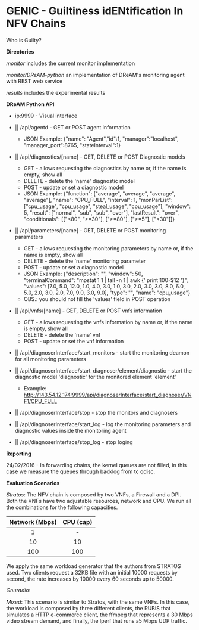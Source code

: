 # GENIC - Guiltiness idENtification In NFV Chains 
Who is Guilty?

**Directories**

*monitor* includes the current monitor implementation 

*monitor/DReAM-python* an implementation of DReAM's monitoring agent with REST web service

*results* includes the experimental results

**DReAM Python API**

* ip:9999 - Visual interface
* || /api/agentd - GET or POST agent information
	* JSON Example: {"name": "Agent","id":1, "manager":"localhost", "manager_port":8765, "stateInterval":1}
* || /api/diagnostics/[name] - GET, DELETE or POST Diagnostic models
	* GET - allows requesting the diagnostics by name or, if the name is empty, show all
	* DELETE - delete the 'name' diagnostic model
	* POST - update or set a diagnostic model
	* JSON Example: {"function": ["average", "average", "average", "average"], "name": "CPU_FULL", "interval": 1, "monParList": ["cpu_usage", "cpu_usage", "steal_usage", "cpu_usage"], "window": 5, "result": ["normal", "sub", "sub", "over"], "lastResult": "over", "conditionals": [["<80", ">=30"], [">=80"], [">=5"], ["<30"]]}

* || /api/parameters/[name] - GET, DELETE or POST monitoring parameters
	* GET - allows requesting the monitoring parameters by name or, if the name is empty, show all
	* DELETE - delete the 'name' monitoring parameter
	* POST - update or set a diagnostic model
	* JSON Example: {"description": "", "window": 50, "terminalCommand": "mpstat 1 1 | tail -n 1 |  awk {' print 100-$12 '}", "values": [7.0, 5.0, 12.0, 1.0, 4.0, 3.0, 1.0, 3.0, 2.0, 3.0, 3.0, 8.0, 6.0, 5.0, 2.0, 3.0, 2.0, 7.0, 9.0, 3.0, 9.0], "type": "", "name": "cpu_usage"}
	* OBS.: you should not fill the 'values' field in POST operation

* || /api/vnfs/[name] - GET, DELETE or POST vnfs information
	* GET - allows requesting the vnfs information by name or, if the name is empty, show all
	* DELETE - delete the 'name' vnf
	* POST - update or set the vnf information

* || /api/diagnoserInterface/start_monitors - start the monitoring deamon for all monitoring parameters
* || /api/diagnoserInterface/start_diagnoser/element/diagnostic - start the diagnostic model 'diagnostic' for the monitored element 'element'
	* Example: http://143.54.12.174:9999/api/diagnoserInterface/start_diagnoser/VNF1/CPU_FULL

* || /api/diagnoserInterface/stop - stop the monitors and diagnosers

* || /api/diagnoserInterface/start_log - log the monitoring parameters and diagnostic values inside the monitoring agent

* || /api/diagnoserInterface/stop_log - stop loging


**Reporting**

24/02/2016 - In forwarding chains, the kernel queues are not filled, in this case we measure the queues through backlog from tc qdisc.

**Evaluation Scenarios**

*Stratos*: The NFV chain is composed by two VNFs, a Firewall and a DPI. Both the VNFs have two adjustable resources, network and CPU. We run all the combinations for the following capacities.

| **Network (Mbps)** | **CPU (cap)** |
| :------------: | :-------: |
| 1		 | -         |
| 10		 | 10        |
| 100		 | 100       |

We apply the same workload generator that the authors from STRATOS used. Two clients request a 32KB file with an initial 10000 requests by second, the rate increases by 10000 every 60 seconds up to 50000. 

*Gnuradio*: 


*Mixed*: This scenario is similar to Stratos, with the same VNFs. In this case, the workload is composed by three different clients, the RUBiS that simulates a HTTP e-commerce client, the ffmpeg that represents a 30 Mbps video stream demand, and finally, the Iperf that runs a5 Mbps UDP traffic.  


